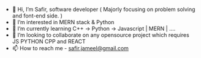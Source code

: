 - 👋 Hi, I’m Safir, software developer ( Majorly focusing on problem solving and font-end side. )
- 👀 I’m interested in MERN stack & Python
- 🌱 I’m currently learning C++ -> Python -> Javascript | MERN | ....
- 💞️ I’m looking to collaborate on any opensource project which requires JS PYTHON CPP and REACT
- 📫 How to reach me - safir.jameel@gmail.com

<!---
SJMcode/SJMcode is a ✨ special ✨ repository because its `README.md` (this file) appears on your GitHub profile.
You can click the Preview link to take a look at your changes.
--->
